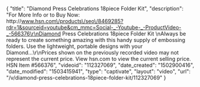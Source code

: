 {
    "title": "Diamond Press Celebrations 18piece Folder Kit",
    "description": "For More Info or to Buy Now: http:\/\/www.hsn.com\/products\/seo\/8469285?rdr=1&sourceid=youtube&cm_mmc=Social-_-Youtube-_-ProductVideo-_-566376\r\nDiamond Press Celebrations 18piece Folder Kit  \nAlways be ready to create something amazing with this handy supply of embossing folders. Use the lightweight, portable designs with your Diamond...\r\nPrices shown on the previously recorded video may not represent the current price.  View hsn.com to view the current selling price. HSN Item #566376",
    "videoid": "112327069",
    "date_created": "1502900416",
    "date_modified": "1503415941",
    "type": "captivate",
    "layout": "video",
    "url": "\/v\/diamond-press-celebrations-18piece-folder-kit\/112327069"
}